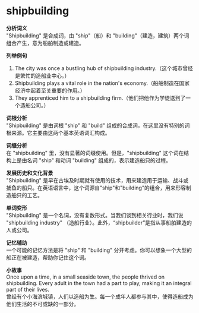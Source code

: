# shipbuilding

**分析词义**  
"Shipbuilding" 是合成词，由 "ship"（船）和 "building"（建造，建筑）两个词组合产生，意为船舶制造或建造。

  

**列举例句**

  

1.  The city was once a bustling hub of shipbuilding industry.（这个城市曾经是繁忙的造船业中心。）
2.  Shipbuilding plays a vital role in the nation's economy.（船舶制造在国家经济中起着至关重要的作用。）
3.  They apprenticed him to a shipbuilding firm.（他们把他作为学徒送到了一个造船公司。）

  

**词根分析**  
"Shipbuilding" 是由词根 "ship" 和 "build" 组成的合成词，在这里没有特别的词根来源。它主要由这两个基本英语词汇构成。

  

**词缀分析**  
在 "shipbuilding" 里，没有显著的词缀使用。但是，"shipbuilding" 这个词在结构上是由名词 "ship" 和动词 "building" 组成的，表示建造船只的过程。

  

**发展历史和文化背景**  
"Shipbuilding" 是早在古埃及时期就有使用的技术，用来建造用于运输、战斗或捕鱼的船只。在英语语言中，这个词源自"ship"和"building"的组合，用来形容制造船只的工艺。

  

**单词变形**  
"Shipbuilding" 是一个名词，没有复数形式。当我们谈到相关行业时，我们说 "shipbuilding industry" （造船行业）。此外，“shipbuilder”是指从事船舶建造的人或公司。

  

**记忆辅助**  
一个可能的记忆方法是将 "ship" 和 "building" 分开考虑。你可以想象一个大型的船正在被建造，帮助你记住这个词。

  

**小故事**  
Once upon a time, in a small seaside town, the people thrived on shipbuilding. Every adult in the town had a part to play, making it an integral part of their lives.  
曾经有个小海滨城镇，人们以造船为生。每一个成年人都参与其中，使得造船成为他们生活的不可或缺的一部分。
